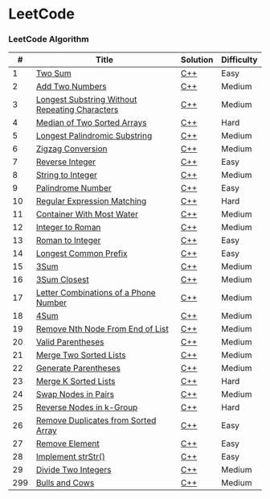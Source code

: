 LeetCode
========

### LeetCode Algorithm

| # | Title | Solution | Difficulty |
|---| ----- | -------- | ---------- |
|1|[Two Sum](https://leetcode.com/problems/two-sum/) | [C++](./algorithms/two_sum.cpp)|Easy|
|2|[Add Two Numbers](https://leetcode.com/problems/add-two-numbers/) | [C++](./algorithms/add_two_numbers.cpp)|Medium|
|3|[Longest Substring Without Repeating Characters](https://leetcode.com/problems/longest-substring-without-repeating-characters/) | [C++](./algorithms/longest_substring.cpp)|Medium|
|4|[Median of Two Sorted Arrays](https://leetcode.com/problems/median-of-two-sorted-arrays/) | [C++](./algorithms/median_two_sorted_arrays.cpp)|Hard|
|5|[Longest Palindromic Substring](https://leetcode.com/problems/longest-palindromic-substring/) | [C++](./algorithms/longest_palindromic_substring.cpp)|Medium|
|6|[Zigzag Conversion](https://leetcode.com/problems/zigzag-conversion/) | [C++](./algorithms/zigzag_conversion.cpp)|Medium|
|7|[Reverse Integer](https://leetcode.com/problems/reverse-integer/) | [C++](./algorithms/reverse_integer.cpp)|Easy|
|8|[String to Integer](https://leetcode.com/problems/string-to-integer-atoi/) | [C++](./algorithms/string_to_integer.cpp)|Medium|
|9|[Palindrome Number](https://leetcode.com/problems/palindrome-number/) | [C++](./algorithms/palindrome_number.cpp)|Easy|
|10|[Regular Expression Matching](https://leetcode.com/problems/regular-expression-matching/) | [C++](./algorithms/regular_expression_matching.cpp)|Hard|
|11|[Container With Most Water](https://leetcode.com/problems/container-with-most-water/) | [C++](./algorithms/container_with_most_water.cpp)|Medium|
|12|[Integer to Roman](https://leetcode.com/problems/integer-to-roman/) | [C++](./algorithms/integer_to_roman.cpp)|Medium|
|13|[Roman to Integer](https://leetcode.com/problems/roman-to-integer/) | [C++](./algorithms/roman_to_integer.cpp)|Easy|
|14|[Longest Common Prefix](https://leetcode.com/problems/longest-common-prefix/) | [C++](./algorithms/longest_common_prefix.cpp)|Easy|
|15|[3Sum](https://leetcode.com/problems/3sum/) | [C++](./algorithms/3sum.cpp)|Medium|
|16|[3Sum Closest](https://leetcode.com/problems/3sum-closest/) | [C++](./algorithms/3sum_closest.cpp)|Medium|
|17|[Letter Combinations of a Phone Number](https://leetcode.com/problems/letter-combinations-of-a-phone-number/) | [C++](./algorithms/letter_combinations_of_a_phone_number.cpp)|Medium|
|18|[4Sum](https://leetcode.com/problems/4sum/) | [C++](./algorithms/4sum.cpp)|Medium|
|19|[Remove Nth Node From End of List](https://leetcode.com/problems/remove-nth-node-from-end-of-list/) | [C++](./algorithms/remove_nth_node_from_end_of_list.cpp)|Medium|
|20|[Valid Parentheses](https://leetcode.com/problems/valid-parentheses/) | [C++](./algorithms/valid_parentheses.cpp)|Medium|
|21|[Merge Two Sorted Lists](https://leetcode.com/problems/merge-two-sorted-lists/) | [C++](./algorithms/merge_two_sorted_lists.cpp)|Medium|
|22|[Generate Parentheses](https://leetcode.com/problems/generate-parentheses/) | [C++](./algorithms/generate_parentheses.cpp)|Medium|
|23|[Merge K Sorted Lists](https://leetcode.com/problems/merge-k-sorted-lists/) | [C++](./algorithms/merge_k_sorted_lists.cpp)|Hard|
|24|[Swap Nodes in Pairs](https://leetcode.com/problems/swap-nodes-in-pairs/) | [C++](./algorithms/swap_nodes_in_pairs.cpp)|Medium|
|25|[Reverse Nodes in k-Group](https://leetcode.com/problems/reverse-nodes-in-k-group/) | [C++](./algorithms/reverse_nodes_in_k_group.cpp)|Hard|
|26|[Remove Duplicates from Sorted Array](https://leetcode.com/problems/remove-duplicates-from-sorted-array/) | [C++](./algorithms/remove_duplicates_from_sorted_array.cpp)|Easy|
|27|[Remove Element](https://leetcode.com/problems/remove-element/) | [C++](./algorithms/remove_element.cpp)|Easy|
|28|[Implement strStr()](https://leetcode.com/problems/implement-strstr/) | [C++](./algorithms/implement_strStr.cpp)|Easy|
|29|[Divide Two Integers](https://leetcode.com/problems/divide-two-integers/) | [C++](./algorithms/divide_two_integers.cpp)|Medium|
|299|[Bulls and Cows](https://leetcode.com/problems/bulls-and-cows/) | [C++](./algorithms/bulls_and_cows.cpp)|Medium|
